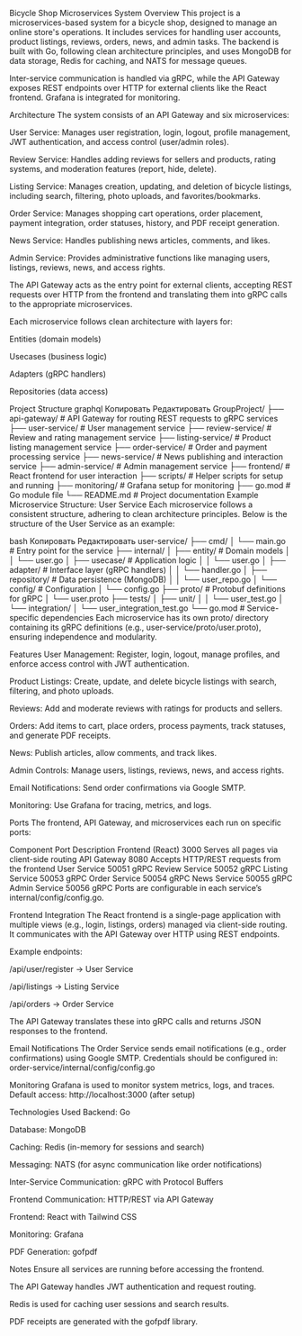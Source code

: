 Bicycle Shop Microservices System
Overview
This project is a microservices-based system for a bicycle shop, designed to manage an online store's operations. It includes services for handling user accounts, product listings, reviews, orders, news, and admin tasks. The backend is built with Go, following clean architecture principles, and uses MongoDB for data storage, Redis for caching, and NATS for message queues.

Inter-service communication is handled via gRPC, while the API Gateway exposes REST endpoints over HTTP for external clients like the React frontend. Grafana is integrated for monitoring.

Architecture
The system consists of an API Gateway and six microservices:

User Service:
Manages user registration, login, logout, profile management, JWT authentication, and access control (user/admin roles).

Review Service:
Handles adding reviews for sellers and products, rating systems, and moderation features (report, hide, delete).

Listing Service:
Manages creation, updating, and deletion of bicycle listings, including search, filtering, photo uploads, and favorites/bookmarks.

Order Service:
Manages shopping cart operations, order placement, payment integration, order statuses, history, and PDF receipt generation.

News Service:
Handles publishing news articles, comments, and likes.

Admin Service:
Provides administrative functions like managing users, listings, reviews, news, and access rights.

The API Gateway acts as the entry point for external clients, accepting REST requests over HTTP from the frontend and translating them into gRPC calls to the appropriate microservices.

Each microservice follows clean architecture with layers for:

Entities (domain models)

Usecases (business logic)

Adapters (gRPC handlers)

Repositories (data access)

Project Structure
graphql
Копировать
Редактировать
GroupProject/
├── api-gateway/        # API Gateway for routing REST requests to gRPC services
├── user-service/       # User management service
├── review-service/     # Review and rating management service
├── listing-service/    # Product listing management service
├── order-service/      # Order and payment processing service
├── news-service/       # News publishing and interaction service
├── admin-service/      # Admin management service
├── frontend/           # React frontend for user interaction
├── scripts/            # Helper scripts for setup and running
├── monitoring/         # Grafana setup for monitoring
├── go.mod              # Go module file
└── README.md           # Project documentation
Example Microservice Structure: User Service
Each microservice follows a consistent structure, adhering to clean architecture principles. Below is the structure of the User Service as an example:

bash
Копировать
Редактировать
user-service/
├── cmd/
│   └── main.go                       # Entry point for the service
├── internal/
│   ├── entity/                       # Domain models
│   │   └── user.go
│   ├── usecase/                      # Application logic
│   │   └── user.go
│   ├── adapter/                      # Interface layer (gRPC handlers)
│   │   └── handler.go
│   ├── repository/                   # Data persistence (MongoDB)
│   │   └── user_repo.go
│   └── config/                       # Configuration
│       └── config.go
├── proto/                            # Protobuf definitions for gRPC
│   └── user.proto
├── tests/
│   ├── unit/
│   │   └── user_test.go
│   └── integration/
│       └── user_integration_test.go
└── go.mod                            # Service-specific dependencies
Each microservice has its own proto/ directory containing its gRPC definitions (e.g., user-service/proto/user.proto), ensuring independence and modularity.

Features
User Management: Register, login, logout, manage profiles, and enforce access control with JWT authentication.

Product Listings: Create, update, and delete bicycle listings with search, filtering, and photo uploads.

Reviews: Add and moderate reviews with ratings for products and sellers.

Orders: Add items to cart, place orders, process payments, track statuses, and generate PDF receipts.

News: Publish articles, allow comments, and track likes.

Admin Controls: Manage users, listings, reviews, news, and access rights.

Email Notifications: Send order confirmations via Google SMTP.

Monitoring: Use Grafana for tracing, metrics, and logs.

Ports
The frontend, API Gateway, and microservices each run on specific ports:


Component	Port	Description
Frontend (React)	3000	Serves all pages via client-side routing
API Gateway	8080	Accepts HTTP/REST requests from the frontend
User Service	50051	gRPC
Review Service	50052	gRPC
Listing Service	50053	gRPC
Order Service	50054	gRPC
News Service	50055	gRPC
Admin Service	50056	gRPC
Ports are configurable in each service’s internal/config/config.go.

Frontend Integration
The React frontend is a single-page application with multiple views (e.g., login, listings, orders) managed via client-side routing. It communicates with the API Gateway over HTTP using REST endpoints.

Example endpoints:

/api/user/register → User Service

/api/listings → Listing Service

/api/orders → Order Service

The API Gateway translates these into gRPC calls and returns JSON responses to the frontend.

Email Notifications
The Order Service sends email notifications (e.g., order confirmations) using Google SMTP.
Credentials should be configured in:
order-service/internal/config/config.go

Monitoring
Grafana is used to monitor system metrics, logs, and traces.
Default access: http://localhost:3000 (after setup)

Technologies Used
Backend: Go

Database: MongoDB

Caching: Redis (in-memory for sessions and search)

Messaging: NATS (for async communication like order notifications)

Inter-Service Communication: gRPC with Protocol Buffers

Frontend Communication: HTTP/REST via API Gateway

Frontend: React with Tailwind CSS

Monitoring: Grafana

PDF Generation: gofpdf

Notes
Ensure all services are running before accessing the frontend.

The API Gateway handles JWT authentication and request routing.

Redis is used for caching user sessions and search results.

PDF receipts are generated with the gofpdf library.
